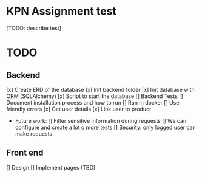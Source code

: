 # KPN Assignment test

[TODO: describe test]

# TODO

## Backend

[x] Create ERD of the database
[x] Init backend folder
[x] Init database with ORM (SQLAlchemy)
[x] Script to start the database
[] Backend Tests
[] Document installation process and how to run
[] Run in docker
[] User friendly errors
[x] Get user details
[x] Link user to product
* Future work:
    [] Filter sensitive information during requests
    [] We can configure and create a lot o more tests
    [] Security: only logged user can make requests

## Front end
[] Design
[] Implement pages (TBD)